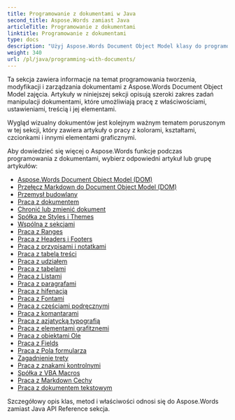 ```yaml
---
title: Programowanie z dokumentami w Java
second_title: Aspose.Words zamiast Java
articleTitle: Programowanie z dokumentami
linktitle: Programowanie z dokumentami
type: docs
description: "Użyj Aspose.Words Document Object Model klasy do programowania tworzenia, modyfikacji i zarządzania dokumentami z Java. Praca z właściwościami dokumentów, ustawieniami i treścią, jak również z wyglądem dokumentów poprzez zarządzanie kolorami, kształtami, czcionkami i innymi grafikami."
weight: 340
url: /pl/java/programming-with-documents/
---
```


Ta sekcja zawiera informacje na temat programowania tworzenia, modyfikacji i zarządzania dokumentami z Aspose.Words Document Object Model zajęcia. Artykuły w niniejszej sekcji opisują szeroki zakres zadań manipulacji dokumentami, które umożliwiają pracę z właściwościami, ustawieniami, treścią i jej elementami.

Wygląd wizualny dokumentów jest kolejnym ważnym tematem poruszonym w tej sekcji, który zawiera artykuły o pracy z kolorami, kształtami, czcionkami i innymi elementami graficznymi.

Aby dowiedzieć się więcej o Aspose.Words funkcje podczas programowania z dokumentami, wybierz odpowiedni artykuł lub grupę artykułów:

- [Aspose.Words Document Object Model (DOM)](/words/pl/java/aspose-words-document-object-model/)
- [Przełęcz Markdown do Document Object Model (DOM)](/words/pl/java/translate-markdown-to-document-object-model/)
- [Przemysł budowlany](/words/pl/java/document-builder-overview/)
- [Praca z dokumentem](/words/pl/java/working-with-document/)
- [Chronić lub zmienić dokument](/words/pl/java/protect-or-encrypt-a-document/)
- [Spółka ze Styles i Themes](/words/java/working-with-styles/)
- [Wspólna z sekcjami](/words/pl/java/working-with-sections/)
- [Praca z Ranges](/words/pl/java/working-with-ranges/)
- [Praca z Headers i Footers](/words/pl/java/working-with-headers-and-footers/)
- [Praca z przypisami i notatkami](/words/pl/java/working-with-footnote-and-endnote/)
- [Praca z tabelą treści](/words/pl/java/working-with-table-of-contents/)
- [Praca z udziałem](/words/pl/java/working-with-bookmarks/)
- [Praca z tabelami](/words/pl/java/working-with-tables/)
- [Praca z Listami](/words/pl/java/working-with-lists/)
- [Praca z paragrafami](/words/pl/java/working-with-paragraphs/)
- [Praca z hifenacją](/words/pl/java/working-with-hyphenation/)
- [Praca z Fontami](/words/pl/java/working-with-fonts/)
- [Praca z częściami podręcznymi](/words/pl/java/working-with-linked-textboxes/)
- [Praca z komantarami](/words/pl/java/working-with-comments/)
- [Praca z azjatycką typografią](/words/pl/java/working-with-asian-typography/)
- [Praca z elementami grafitznemi](/words/java/working-with-graphic-elements/)
- [Praca z obiektami Ole](/words/pl/java/working-with-ole-objects/)
- [Praca z Fields](/words/pl/java/working-with-fields/)
- [Praca z Pola formularza](/words/pl/java/working-with-form-fields/)
- [Zagadnienie trety](/words/java/contents-management/)
- [Praca z znakami kontrolnymi](/words/pl/java/working-with-control-characters/)
- [Spółka z VBA Macros](/words/pl/java/working-with-vba-macros/)
- [Praca z Markdown Cechy](/words/pl/java/working-with-markdown-features/)
- [Praca z dokumentem tekstowym](/words/pl/java/working-with-text-document/)

Szczegółowy opis klas, metod i właściwości odnosi się do Aspose.Words zamiast Java API Reference sekcja.
